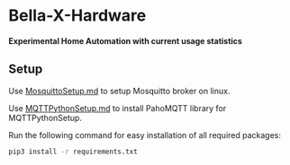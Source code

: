 # Bella-X-Hardware
 #### Experimental Home Automation with current usage statistics

## Setup

 Use [MosquittoSetup.md](https://github.com/aj-ames/Bella-X-Hardware/blob/master/MosquittoSetup.md) to setup Mosquitto broker on linux.

Use [MQTTPythonSetup.md](https://github.com/aj-ames/Bella-X-Hardware/blob/master/MQTTPythonSetup.md) to install PahoMQTT library for MQTTPythonSetup.

Run the following command for easy installation of all required packages:
```sh
pip3 install -r requirements.txt
```
